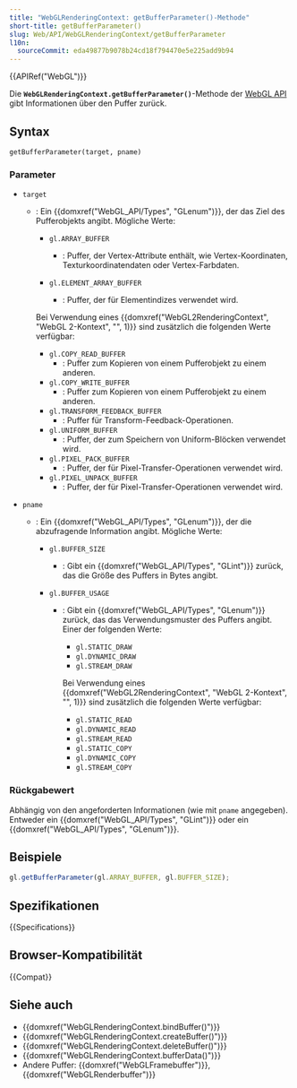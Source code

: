 ```yaml
---
title: "WebGLRenderingContext: getBufferParameter()-Methode"
short-title: getBufferParameter()
slug: Web/API/WebGLRenderingContext/getBufferParameter
l10n:
  sourceCommit: eda49877b9078b24cd18f794470e5e225add9b94
---
```


{{APIRef("WebGL")}}

Die **`WebGLRenderingContext.getBufferParameter()`**-Methode der
[WebGL API](/de/docs/Web/API/WebGL_API) gibt Informationen über den
Puffer zurück.

## Syntax

```js-nolint
getBufferParameter(target, pname)
```

### Parameter

- `target`

  - : Ein {{domxref("WebGL_API/Types", "GLenum")}}, der das Ziel des Pufferobjekts angibt. Mögliche Werte:

    - `gl.ARRAY_BUFFER`
      - : Puffer, der Vertex-Attribute enthält, wie
        Vertex-Koordinaten, Texturkoordinatendaten oder Vertex-Farbdaten.
    - `gl.ELEMENT_ARRAY_BUFFER`

      - : Puffer, der für Elementindizes verwendet wird.

    Bei Verwendung eines {{domxref("WebGL2RenderingContext", "WebGL 2-Kontext", "", 1)}}
    sind zusätzlich die folgenden Werte verfügbar:

    - `gl.COPY_READ_BUFFER`
      - : Puffer zum Kopieren von einem Pufferobjekt zu einem anderen.
    - `gl.COPY_WRITE_BUFFER`
      - : Puffer zum Kopieren von einem Pufferobjekt zu einem anderen.
    - `gl.TRANSFORM_FEEDBACK_BUFFER`
      - : Puffer für Transform-Feedback-Operationen.
    - `gl.UNIFORM_BUFFER`
      - : Puffer, der zum Speichern von Uniform-Blöcken verwendet wird.
    - `gl.PIXEL_PACK_BUFFER`
      - : Puffer, der für Pixel-Transfer-Operationen verwendet wird.
    - `gl.PIXEL_UNPACK_BUFFER`
      - : Puffer, der für Pixel-Transfer-Operationen verwendet wird.

- `pname`

  - : Ein {{domxref("WebGL_API/Types", "GLenum")}}, der die abzufragende Information angibt. Mögliche Werte:

    - `gl.BUFFER_SIZE`
      - : Gibt ein {{domxref("WebGL_API/Types", "GLint")}} zurück, das die Größe
        des Puffers in Bytes angibt.
    - `gl.BUFFER_USAGE`

      - : Gibt ein {{domxref("WebGL_API/Types", "GLenum")}} zurück, das das
        Verwendungsmuster des Puffers angibt. Einer der folgenden Werte:

        - `gl.STATIC_DRAW`
        - `gl.DYNAMIC_DRAW`
        - `gl.STREAM_DRAW`

        Bei Verwendung eines {{domxref("WebGL2RenderingContext", "WebGL 2-Kontext", "", 1)}}
        sind zusätzlich die folgenden Werte verfügbar:

        - `gl.STATIC_READ`
        - `gl.DYNAMIC_READ`
        - `gl.STREAM_READ`
        - `gl.STATIC_COPY`
        - `gl.DYNAMIC_COPY`
        - `gl.STREAM_COPY`

### Rückgabewert

Abhängig von den angeforderten Informationen (wie mit `pname` angegeben). Entweder ein
{{domxref("WebGL_API/Types", "GLint")}} oder ein {{domxref("WebGL_API/Types", "GLenum")}}.

## Beispiele

```js
gl.getBufferParameter(gl.ARRAY_BUFFER, gl.BUFFER_SIZE);
```

## Spezifikationen

{{Specifications}}

## Browser-Kompatibilität

{{Compat}}

## Siehe auch

- {{domxref("WebGLRenderingContext.bindBuffer()")}}
- {{domxref("WebGLRenderingContext.createBuffer()")}}
- {{domxref("WebGLRenderingContext.deleteBuffer()")}}
- {{domxref("WebGLRenderingContext.bufferData()")}}
- Andere Puffer: {{domxref("WebGLFramebuffer")}}, {{domxref("WebGLRenderbuffer")}}
